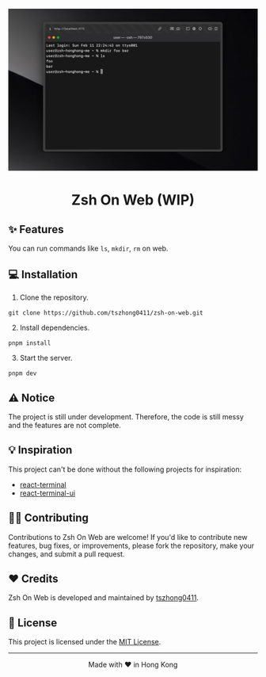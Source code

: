<div align="center">
  
  ![](/public/images/og.png)
  
  # Zsh On Web (WIP)

</div>

## ✨ Features

You can run commands like `ls`, `mkdir`, `rm` on web.

## 💻 Installation

1. Clone the repository.

```shell
git clone https://github.com/tszhong0411/zsh-on-web.git
```

2. Install dependencies.

```shell
pnpm install
```

3. Start the server.

```shell
pnpm dev
```

## ⚠️ Notice

The project is still under development. Therefore, the code is still messy and the features are not complete.

## 💡 Inspiration

This project can't be done without the following projects for inspiration:

- [react-terminal](https://github.com/bony2023/react-terminal)
- [react-terminal-ui](https://github.com/jonmbake/react-terminal-ui)

## 🤝🏻 Contributing

Contributions to Zsh On Web are welcome! If you'd like to contribute new features, bug fixes, or improvements, please fork the repository, make your changes, and submit a pull request.

## ❤️ Credits

Zsh On Web is developed and maintained by [tszhong0411](https://honghong.me).

## 🪪 License

This project is licensed under the [MIT License](LICENSE).

<hr>
<p align="center">
Made with ❤️ in Hong Kong
</p>
